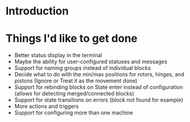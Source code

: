 # Introduction



# Things I'd like to get done
- Better status display in the terminal
- Maybe the ability for user-configured statuses and messages
- Support for naming groups instead of individual blocks
- Decide what to do with the min/max positions for rotors, hinges, and pistons (Ignore or Treat it as the movement done)
- Support for rebinding blocks on State enter instead of configuration (allows for detecting merged/connected blocks)
- Support for state transitions on errors (block not found for example)
- More actions and triggers 
- Support for configuring more than one machine
